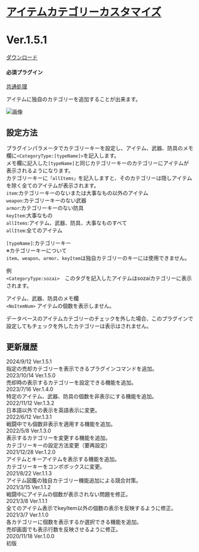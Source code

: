 # [アイテムカテゴリーカスタマイズ](https://raw.githubusercontent.com/nuun888/MZ/master/NUUN_ItemCategory.js)
# Ver.1.5.1
[ダウンロード](https://raw.githubusercontent.com/nuun888/MZ/master/NUUN_ItemCategory.js)
#### 必須プラグイン
[共通処理](https://raw.githubusercontent.com/nuun888/MZ/master/NUUN_Base.js)  

アイテムに独自のカテゴリーを追加することが出来ます。  

![画像](img/ItemCategory1.png)  

## 設定方法
プラグインパラメータでカテゴリーキーを設定し、アイテム、武器、防具のメモ欄に`<CategoryType:[typeName]>`を記入します。  
メモ欄に記入した`[typeName]`と同じカテゴリーキーのカテゴリーにアイテムが表示されるようになります。  
カテゴリーキーに`「allItems」`を記入しますと、そのカテゴリーは隠しアイテムを除く全てのアイテムが表示されます。  
`item`:カテゴリーキーのないまたは大事なもの以外のアイテム  
`weapon`:カテゴリーキーのない武器  
`armor`:カテゴリーキーのない防具  
`keyItem`:大事なもの  
`allItems`:アイテム、武器、防具、大事なものすべて  
`allItem`:全てのアイテム  

`[typeName]`:カテゴリーキー  
※カテゴリーキーについて  
`item`、`weapon`、`armor`、`keyItem`は独自カテゴリーのキーには使用できません。  

例  
`<CategoryType:sozai>`　このタグを記入したアイテムはsozaiカテゴリーに表示されます。  

アイテム、武器、防具のメモ欄  
`<NoItemNum>` アイテムの個数を表示しません。  

データベースのアイテムカテゴリーのチェックを外した場合、このプラグインで設定してもチェックを外したカテゴリーは表示はされません。  

## 更新履歴
2024/9/12 Ver.1.5.1  
指定の売却カテゴリーを表示できるプラグインコマンドを追加。  
2023/10/14 Ver.1.5.0  
売却時の表示するカテゴリーを設定できる機能を追加。  
2023/7/16 Ver.1.4.0  
特定のアイテム、武器、防具の個数を非表示にする機能を追加。  
2022/11/12 Ver.1.3.2  
日本語以外での表示を英語表示に変更。  
2022/6/12 Ver.1.3.1  
戦闘中でも個数非表示を適用する機能を追加。  
2022/5/8 Ver.1.3.0  
表示するカテゴリーを変更する機能を追加。  
カテゴリーキーの設定方法変更（要再設定）  
2021/12/28 Ver.1.2.0  
アイテムとキーアイテムを表示する機能を追加。  
カテゴリーキーをコンボボックスに変更。  
2021/8/22 Ver.1.1.3  
アイテム図鑑の独自カテゴリー機能追加による競合対策。  
2021/3/15 Ver.1.1.2  
戦闘中にアイテムの個数が表示されない問題を修正。  
2021/3/8 Ver.1.1.1  
全てのアイテム表示でkeyItem以外の個数の表示を反映するように修正。  
2021/3/7 Ver.1.1.0  
各カテゴリーに個数を表示するか選択できる機能を追加。  
売却画面でも表示行数を反映させるように修正。  
2020/11/18 Ver.1.0.0  
初版  
